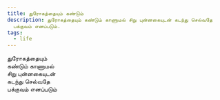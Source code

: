 ```yaml
---
title: துரோகத்தையும் கண்டும்
description: துரோகத்தையும் கண்டும் காணாமல் சிறு புன்னகையுடன் கடந்து செல்வதே
  பக்குவம் எனப்படும்.
tags:
  - life
---
```

துரோகத்தையும்  
கண்டும் காணாமல்  
சிறு புன்னகையுடன்  
கடந்து செல்வதே  
பக்குவம் எனப்படும்